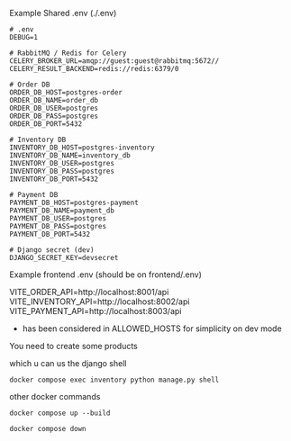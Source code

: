 Example Shared .env (./.env)

```
# .env
DEBUG=1

# RabbitMQ / Redis for Celery
CELERY_BROKER_URL=amqp://guest:guest@rabbitmq:5672//
CELERY_RESULT_BACKEND=redis://redis:6379/0

# Order DB
ORDER_DB_HOST=postgres-order
ORDER_DB_NAME=order_db
ORDER_DB_USER=postgres
ORDER_DB_PASS=postgres
ORDER_DB_PORT=5432

# Inventory DB
INVENTORY_DB_HOST=postgres-inventory
INVENTORY_DB_NAME=inventory_db
INVENTORY_DB_USER=postgres
INVENTORY_DB_PASS=postgres
INVENTORY_DB_PORT=5432

# Payment DB
PAYMENT_DB_HOST=postgres-payment
PAYMENT_DB_NAME=payment_db
PAYMENT_DB_USER=postgres
PAYMENT_DB_PASS=postgres
PAYMENT_DB_PORT=5432

# Django secret (dev)
DJANGO_SECRET_KEY=devsecret

```


Example frontend .env (should be on frontend/.env)

VITE_ORDER_API=http://localhost:8001/api
VITE_INVENTORY_API=http://localhost:8002/api
VITE_PAYMENT_API=http://localhost:8003/api



* has been considered in ALLOWED_HOSTS for simplicity on dev mode


You need to create some products

which u can us the django shell

```
docker compose exec inventory python manage.py shell
```


other docker commands

```
docker compose up --build
```

```
docker compose down
```
